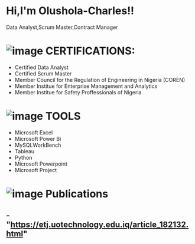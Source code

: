 # Hi,I'm Olushola-Charles!!
Data Analyst,Scrum Master,Contract Manager

# ![image](https://github.com/oluwasholacharles/Olushola-Charles/assets/98488447/7ad77e33-9242-4525-ac63-f2e5756a907e) CERTIFICATIONS:
-  Certified Data Analyst
-  Certified Scrum Master
-  Member Council for the  Regulation of Engineering in Nigeria (COREN)
-  Member Institue for Enterprise Management and Analytics
-  Member Institue for Safety Proffessionals of Nigeria

# ![image](https://github.com/oluwasholacharles/Olushola-Charles/assets/98488447/591f7d4f-eaa0-408a-8e27-7265ea1a9011) TOOLS
-  Microsoft Excel
-  Microsoft Power Bi
-  MySQLWorkBench
-  Tableau
-  Python
-  Microsoft Powerpoint
-  Microsoft Project
  # ![image](https://github.com/oluwasholacharles/Olushola-Charles/assets/98488447/512360b1-cd34-4c83-a7fe-025c4822ef95) Publications
  -"https://etj.uotechnology.edu.iq/article_182132.html"
  -
  
